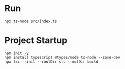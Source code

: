 
# Run
```
npx ts-node src/index.ts
```

# Project Startup
```
npm init -y
npm install typescript @types/node ts-node --save-dev
npx tsc --init --rootDir src --outDir build
```
